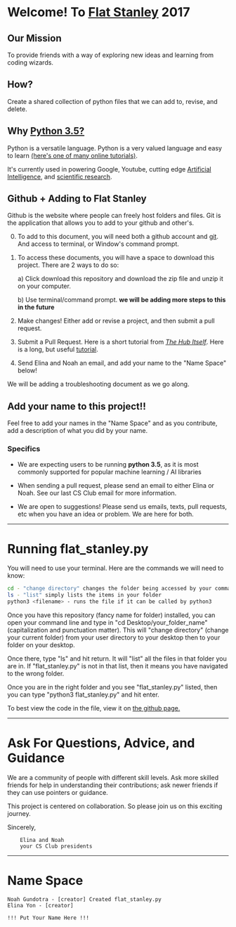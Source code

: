 
# Welcome! To [Flat Stanley](https://www.flatstanley.com/about) 2017

## Our Mission

To provide friends with a way of exploring new ideas and learning from coding wizards.

## How?

Create a shared collection of python files that we can add to, revise, and delete.

## Why [Python 3.5?](https://www.python.org/downloads/)

Python is a versatile language. Python is a very valued language and easy to learn [(here's one of many online tutorials)](https://www.codecademy.com/).

It's currently used in powering Google, Youtube, cutting edge [Artificial Intelligence](https://www.tensorflow.org/), and [scientific research](https://github.com/ipython/ipython/wiki/A-gallery-of-interesting-IPython-Notebooks).


## Github + Adding to Flat Stanley

Github is the website where people can freely host folders and files.
Git is the application that allows you to add to your github and other's.

0) To add to this document, you will need both a github account and [git](https://git-scm.com/downloads). And access to terminal, or Window's command prompt.

1) To access these documents, you will have a space to download this project. There are 2 ways to do so:

    a) Click download this repository and download the zip file and unzip it on your computer.
    
    b) Use terminal/command prompt. **we will be adding more steps to this in the future**
    
2) Make changes! Either add or revise a project, and then submit a pull request.

3) Submit a Pull Request. Here is a short tutorial from [*The Hub Itself*](https://try.github.io/levels/1/challenges/1). Here is a long, but useful [tutorial](https://www.atlassian.com/git/tutorials/learn-git-with-bitbucket-cloud/git-branch-to-merge). 

4) Send Elina and Noah an email, and add your name to the "Name Space" below!

We will be adding a troubleshooting document as we go along.

## Add your name to this project!!

Feel free to add your names in the "Name Space" and as you contribute, add a description of what you did by your name.

### Specifics

* We are expecting users to be running **python 3.5**, as it is most commonly supported for popular machine learning / AI libraries

* When sending a pull request, please send an email to either Elina or Noah. See our last CS Club email for more information.

* We are open to suggestions! Please send us emails, texts, pull requests, etc when you have an idea or problem. We are here for both.

---

# Running flat_stanley.py

You will need to use your terminal. Here are the commands we will need to know:
```bash
cd - "change directory" changes the folder being accessed by your command line
ls - "list" simply lists the items in your folder
python3 <filename> - runs the file if it can be called by python3
```

Once you have this repository (fancy name for folder) installed, you can open your command line and type in "cd Desktop/your_folder_name" (capitalization and punctuation matter). This will "change directory" (change your current folder) from  your user directory to your desktop then to your folder on your desktop.

Once there, type "ls" and hit return. It will "list" all the files in that folder you are in. If "flat_stanley.py" is not in that list, then it means you have navigated to the wrong folder.

Once you are in the right folder and you see "flat_stanley.py" listed, then you can type "python3 flat_stanley.py" and hit enter.

To best view the code in the file, view it on [the github page.](https://github.com/ngundotra/FlatStanley/blob/master/flat_stanley.py)

---

# Ask For Questions, Advice, and Guidance

We are a community of people with different skill levels. Ask more skilled friends for help in understanding their contributions; ask newer friends if they can use pointers or guidance. 

This project is centered on collaboration. So please join us on this exciting journey. 

Sincerely,
```
    Elina and Noah
    your CS Club presidents
```

---

# Name Space

```
Noah Gundotra - [creator] Created flat_stanley.py
Elina Yon - [creator]

!!! Put Your Name Here !!!
```
